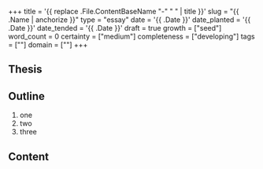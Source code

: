 +++
title = '{{ replace .File.ContentBaseName "-" " " | title }}'
slug = "{{ .Name | anchorize }}"
type = "essay"
date = '{{ .Date }}'
date_planted = '{{ .Date }}'
date_tended = '{{ .Date }}'
draft = true
growth = ["seed"]
word_count = 0
certainty = ["medium"]
completeness = ["developing"]
tags = [""]
domain = [""]
+++

## Thesis

## Outline

1. one
2. two
3. three

## Content
